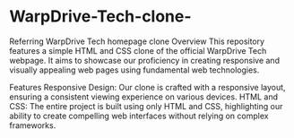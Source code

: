 # WarpDrive-Tech-clone-
Referring WarpDrive Tech homepage clone
Overview
This repository features a simple HTML and CSS clone of the official WarpDrive Tech webpage. It aims to showcase our proficiency in creating responsive and visually appealing web pages using fundamental web technologies.

Features
Responsive Design: Our clone is crafted with a responsive layout, ensuring a consistent viewing experience on various devices.
HTML and CSS: The entire project is built using only HTML and CSS, highlighting our ability to create compelling web interfaces without relying on complex frameworks.
 
